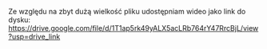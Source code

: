Ze względu na zbyt dużą wielkość pliku udostępniam wideo jako link do dysku:
https://drive.google.com/file/d/1T1ap5rk49yALX5acLRb764rY47RrcBjL/view?usp=drive_link
